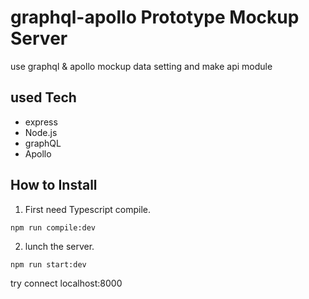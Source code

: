 # graphql-apollo Prototype Mockup Server
use graphql &amp; apollo mockup data setting and make api module

## used Tech

* express
* Node.js
* graphQL
* Apollo

## How to Install

1) First need Typescript compile.

```bash
npm run compile:dev
```

2) lunch the server.
```
npm run start:dev
```

try connect localhost:8000
